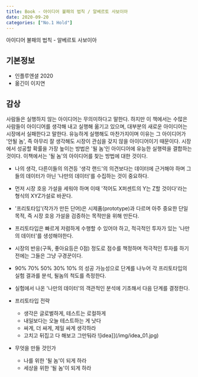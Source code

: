 ```yaml
---
title: Book - 아이디어 불패의 법칙 / 알베르토 사보이아
date: 2020-09-20
categories: ["No.1 Hold"]
---
```


아이디어 불패의 법칙 - 알베르토 사보이아

## 기본정보

*   인플루엔셜 2020
*   옮긴이 이지연

## 감상
사람들은 실행하지 않는 아이디어는 무의미하다고 말한다. 하지만 이 책에서는 수많은 사람들이 아이디어를 생각해 내고 실행해 옮기고 있으며, 대부분의 새로운 아이디어는 시장에서 실패한다고 말한다. 유능하게 실행해도 마찬가지이며 이유는 그 아이디어가 '안될 놈', 즉 아무리 잘 생각해도 시장이 관심을 갖지 않을 아이디어이기 때문이다. 시장에서 성공할 확률을 가장 높이는 방법은 '될 놈'인 아이디어에 유능한 실행력을 결합하는 것이다.
이책에서는 '될 놈'의 아이디어를 찾는 방법에 대한 것이다.
- 나의 생각, 다른이들의 의견등 '생각 랜드'의 의견보다는 데이터에 근거해야 하며 그들의 데이터가 아닌 '나만의 데이터'를 수집하는 것이 중요하다.
- 먼저 시장 호응 가설을 세워야 하며 이때 '적어도 X퍼센트의 Y는 Z할 것이다'라는 형식의 XYZ가설로 바꾼다.
- '프리토타입'(작가가 만든 단어)은 시제품(prototype)과 다르며 아주 중요한 단일 목적, 즉 시장 호응 가설을 검증하는 목적만을 위해 만든다.
- 프리토타입은 빠르게 저렴하게 수행할 수 있어야 하고, 적극적인 투자가 있는 '나만의 데이터'를 생성해야한다.
- 시장의 반응(구독, 좋아요등은 0점) 정도로 점수를 책정하며 적극적인 투자를 하기 전에는 그들은 그냥 구경꾼이다.
- 90% 70% 50% 30% 10% 의 성공 가능성으로 단계를 나누어 각 프리토타입의 실험 결과를 분석, 될놈의 척도를 측정한다.
- 실험에서 나온 '나만의 데이터'의 객관적인 분석에 기초해서 다음 단계를 결정한다.
- 프리토타입 전략
    + 생각은 글로벌하게, 테스트는 로컬하게
    + 내일보다는 오늘 테스트하는 게 낫다
    + 싸게, 더 싸게, 제일 싸게 생각하라
    + 고치고 뒤집고 다 해보고 그만둬라
![idea]](/img/idea_01.jpg)

- 무엇을 만들 것인가
    + 나를 위한 '될 놈'이 되게 하라
    + 세상을 위한 '될 놈'이 되게 하라
 
